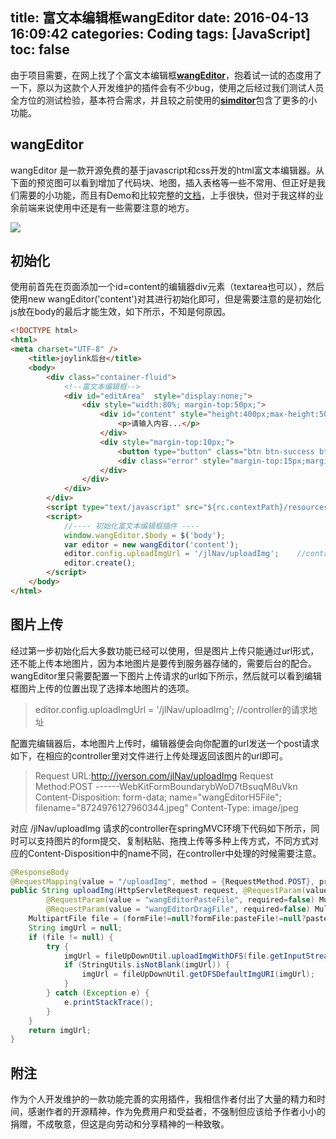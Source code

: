 title: 富文本编辑框wangEditor
date: 2016-04-13 16:09:42
categories: Coding
tags: [JavaScript]
toc: false
---

由于项目需要，在网上找了个富文本编辑框[**wangEditor**](wangEditor.github.io)，抱着试一试的态度用了一下，原以为这款个人开发维护的插件会有不少bug，使用之后经过我们测试人员全方位的测试检验，基本符合需求，并且较之前使用的[**simditor**](http://simditor.tower.im/)包含了更多的小功能。<!-- more -->

## wangEditor

wangEditor 是一款开源免费的基于javascript和css开发的html富文本编辑器。从下面的预览图可以看到增加了代码块、地图，插入表格等一些不常用、但正好是我们需要的小功能，而且有Demo和比较完整的[文档](http://www.kancloud.cn/wangfupeng/wangeditor2/113961)，上手很快，但对于我这样的业余前端来说使用中还是有一些需要注意的地方。

![](http://7u2eve.com1.z0.glb.clouddn.com/filehelper_1461659066987_36.png)


## 初始化

使用前首先在页面添加一个id=content的编辑器div元素（textarea也可以），然后使用new wangEditor('content')对其进行初始化即可，但是需要注意的是初始化js放在body的最后才能生效，如下所示，不知是何原因。

```html
<!DOCTYPE html>
<html>
<meta charset="UTF-8" />
	<title>joylink后台</title>
	<body>
		<div class="container-fluid">
			<!--富文本编辑框-->
			<div id="editArea"  style="display:none;">
			    <div style="width:80%; margin-top:50px;">
			        <div id="content" style="height:400px;max-height:500px;">
			            <p>请输入内容...</p>
			        </div>
					<div style="margin-top:10px;">
						<button type="button" class="btn btn-success btn_save_content" id="saveContent">保存</button>	
						<div class="error" style="margin-top:15px;margin-left:30px;"></div>
					</div>
			    </div>
			</div>
		</div>
		<script type="text/javascript" src="${rc.contextPath}/resources/js/wangEditor.min.js"></script>
		<script>
			//---- 初始化富文本编辑框插件 ----
			window.wangEditor.$body = $('body');
			var editor = new wangEditor('content');
			editor.config.uploadImgUrl = '/jlNav/uploadImg';    //controller的请求地址
		    editor.create();
		</script>
	</body>
</html>
```
## 图片上传

经过第一步初始化后大多数功能已经可以使用，但是图片上传只能通过url形式，还不能上传本地图片，因为本地图片是要传到服务器存储的，需要后台的配合。wangEditor里只需要配置一下图片上传请求的url如下所示，然后就可以看到编辑框图片上传的位置出现了选择本地图片的选项。

> editor.config.uploadImgUrl = '/jlNav/uploadImg';  //controller的请求地址


配置完编辑器后，本地图片上传时，编辑器便会向你配置的url发送一个post请求如下，在相应的controller里对文件进行上传处理返回该图片的url即可。

> Request URL:http://jverson.com/jlNav/uploadImg
Request Method:POST
------WebKitFormBoundarybWoD7tBsuqM8uVkn
Content-Disposition: form-data; 
name="wangEditorH5File"; 
filename="8724976127960344.jpeg"
Content-Type: image/jpeg


 对应 /jlNav/uploadImg 请求的controller在springMVC环境下代码如下所示，同时可以支持图片的form提交、复制粘贴、拖拽上传等多种上传方式，不同方式对应的Content-Disposition中的name不同，在controller中处理的时候需要注意。

```java
@ResponseBody
@RequestMapping(value = "/uploadImg", method = {RequestMethod.POST}, produces = {"application/json;charset=UTF-8"})
public String uploadImg(HttpServletRequest request, @RequestParam(value = "wangEditorH5File", required=false) MultipartFile formFile,
		@RequestParam(value = "wangEditorPasteFile", required=false) MultipartFile pasteFile,
		@RequestParam(value = "wangEditorDragFile", required=false) MultipartFile dragFile){
	MultipartFile file = (formFile!=null?formFile:pasteFile!=null?pasteFile:dragFile!=null?dragFile:null);
	String imgUrl = null;
	if (file != null) {
		try {
            imgUrl = fileUpDownUtil.uploadImgWithDFS(file.getInputStream());
            if (StringUtils.isNotBlank(imgUrl)) {
            	imgUrl = fileUpDownUtil.getDFSDefaultImgURI(imgUrl);
            }
        } catch (Exception e) {
        	e.printStackTrace();
        }
	}
    return imgUrl;
}
```


## 附注
作为个人开发维护的一款功能完善的实用插件，我相信作者付出了大量的精力和时间，感谢作者的开源精神，作为免费用户和受益者，不强制但应该给予作者小小的捐赠，不成敬意，但这是向劳动和分享精神的一种致敬。
